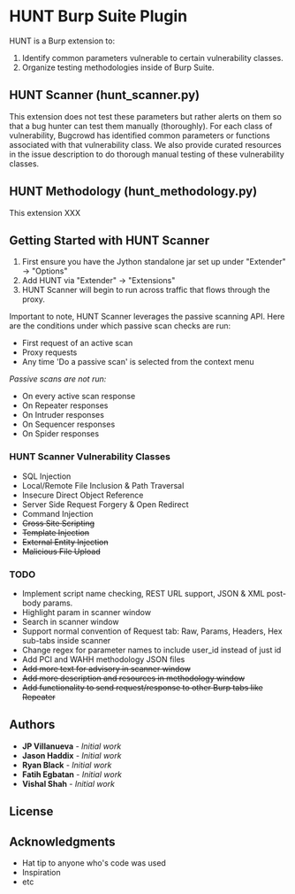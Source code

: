 # HUNT Burp Suite Plugin

HUNT is a Burp extension to:

1. Identify common parameters vulnerable to certain vulnerability classes. 
2. Organize testing methodologies inside of Burp Suite.

## HUNT Scanner (hunt_scanner.py)

This extension does not test these parameters but rather alerts on them so that a bug hunter can test them manually (thoroughly). For each class of vulnerability, Bugcrowd has identified common parameters or functions associated with that vulnerability class. We also provide curated resources in the issue description to do thorough manual testing of these vulnerability classes.

## HUNT Methodology (hunt_methodology.py)

This extension XXX 

## Getting Started with HUNT Scanner

1. First ensure you have the Jython standalone jar set up under "Extender" -> "Options"
2. Add HUNT via "Extender" -> "Extensions"
3. HUNT Scanner will begin to run across traffic that flows through the proxy.

Important to note, HUNT Scanner leverages the passive scanning API. Here are the conditions under which passive scan checks are run: 

* First request of an active scan
* Proxy requests
* Any time 'Do a passive scan' is selected from the context menu

*Passive scans are not run:*

* On every active scan response
* On Repeater responses
* On Intruder responses
* On Sequencer responses
* On Spider responses

### HUNT Scanner Vulnerability Classes

* SQL Injection
* Local/Remote File Inclusion & Path Traversal
* Insecure Direct Object Reference
* Server Side Request Forgery & Open Redirect
* Command Injection
* ~~Cross Site Scripting~~
* ~~Template Injection~~
* ~~External Entity Injection~~
* ~~Malicious File Upload~~


### TODO
* Implement script name checking, REST URL support, JSON & XML post-body params.
* Highlight param in scanner window
* Search in scanner window
* Support normal convention of Request tab: Raw, Params, Headers, Hex sub-tabs inside scanner
* Change regex for parameter names to include user_id instead of just id
* Add PCI and WAHH methodology JSON files
* ~~Add more text for advisory in scanner window~~
* ~~Add more description and resources in methodology window~~
* ~~Add functionality to send request/response to other Burp tabs like Repeater~~

## Authors

* **JP Villanueva** - *Initial work* 
* **Jason Haddix** - *Initial work* 
* **Ryan Black** - *Initial work* 
* **Fatih Egbatan** - *Initial work*
* **Vishal Shah** - *Initial work*


## License



## Acknowledgments

* Hat tip to anyone who's code was used
* Inspiration
* etc
